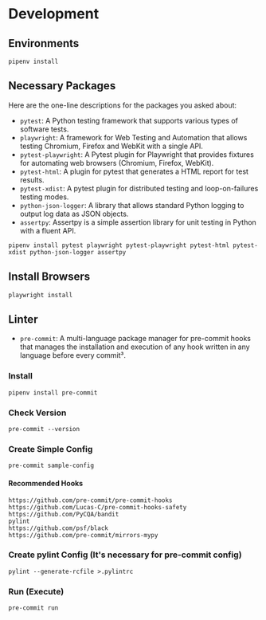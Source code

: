 # Development

## Environments

```shell
pipenv install
```

## Necessary Packages

Here are the one-line descriptions for the packages you asked about:

- `pytest`: A Python testing framework that supports various types of software tests.
- `playwright`: A framework for Web Testing and Automation that allows testing Chromium, Firefox and WebKit with a
  single API.
- `pytest-playwright`: A Pytest plugin for Playwright that provides fixtures for automating web browsers (Chromium,
  Firefox, WebKit).
- `pytest-html`: A plugin for pytest that generates a HTML report for test results.
- `pytest-xdist`: A pytest plugin for distributed testing and loop-on-failures testing modes.
- `python-json-logger`: A library that allows standard Python logging to output log data as JSON objects.
- `assertpy`: Assertpy is a simple assertion library for unit testing in Python with a fluent API.

```shell
pipenv install pytest playwright pytest-playwright pytest-html pytest-xdist python-json-logger assertpy
```

## Install Browsers

```shell
playwright install
```

## Linter

- `pre-commit`: A multi-language package manager for pre-commit hooks that manages the installation and execution of any
  hook written in any language before every commit³.

### Install

```shell
pipenv install pre-commit
```

### Check Version

```shell
pre-commit --version
```

### Create Simple Config

```shell
pre-commit sample-config
```

#### Recommended Hooks

```text
https://github.com/pre-commit/pre-commit-hooks
https://github.com/Lucas-C/pre-commit-hooks-safety
https://github.com/PyCQA/bandit
pylint
https://github.com/psf/black
https://github.com/pre-commit/mirrors-mypy
```

### Create pylint Config (It's necessary for pre-commit config)

```shell
pylint --generate-rcfile >.pylintrc
```

### Run (Execute)

```shell
pre-commit run
```
